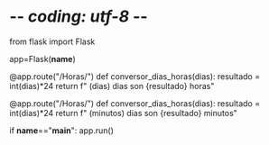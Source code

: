 # -*- coding: utf-8 -*-
from flask import Flask

app=Flask(__name__)


@app.route("/Horas/<dias>")
def conversor_dias_horas(dias):
    resultado = int(dias)*24
  return f" (dias) dias son {resultado} horas"

@app.route("/Horas/<minutos>")
def conversor_dias_horas(dias):
    resultado = int(dias)*24
  return f" (minutos) dias son {resultado} minutos"

if __name__=="__main__":
  app.run()
